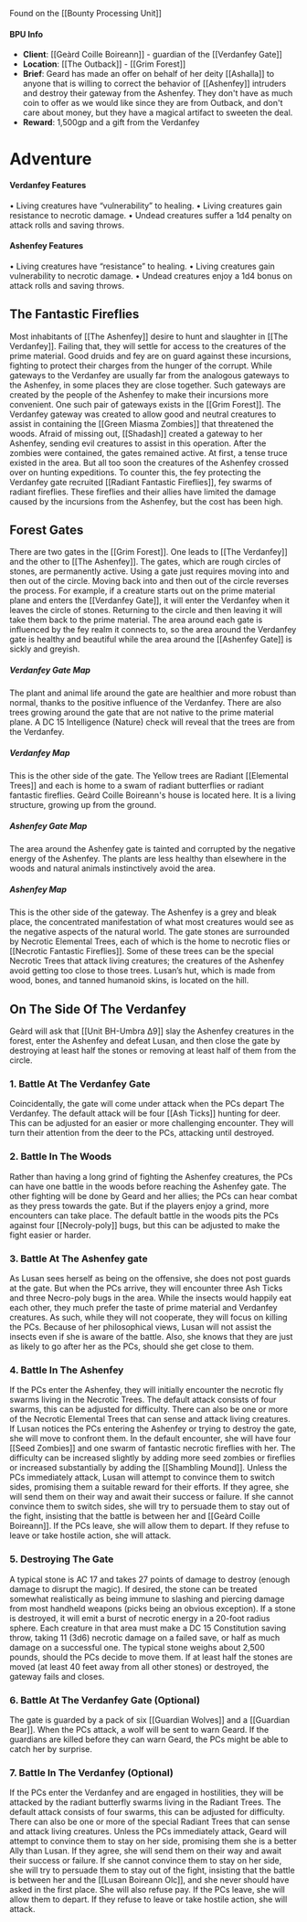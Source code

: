Found on the [[Bounty Processing Unit]]
#### BPU Info
- **Client**: [[Geàrd Coille Boireann]] - guardian of the [[Verdanfey Gate]]
- **Location**: [[The Outback]] - [[Grim Forest]]
- **Brief**: Geard has made an offer on behalf of her deity [[Ashalla]] to anyone that is willing to correct the behavior of [[Ashenfey]] intruders and destroy their gateway from the Ashenfey. They don't have as much coin to offer as we would like since they are from Outback, and don't care about money, but they have a magical artifact to sweeten the deal.
- **Reward**: 1,500gp and a gift from the Verdanfey
# Adventure

#### Verdanfey Features
• Living creatures have “vulnerability” to healing.
• Living creatures gain resistance to necrotic damage.
• Undead creatures suffer a 1d4 penalty on attack rolls and saving throws.
#### Ashenfey Features
• Living creatures have “resistance” to healing.
• Living creatures gain vulnerability to necrotic damage.
• Undead creatures enjoy a 1d4 bonus on attack rolls and saving throws.
## The Fantastic Fireflies

Most inhabitants of [[The Ashenfey]] desire to hunt and slaughter in [[The Verdanfey]]. Failing that, they will settle for access to the creatures of the prime material. Good druids and fey are on guard against these incursions, fighting to protect their charges from the hunger of the corrupt. While gateways to the Verdanfey are usually far from the analogous gateways to the Ashenfey, in
some places they are close together. Such gateways are created by the people of the Ashenfey to make their incursions more convenient. One such pair of gateways exists in the [[Grim Forest]]. The Verdanfey gateway was created to allow good and neutral creatures to assist in containing the [[Green Miasma Zombies]] that threatened the woods. Afraid of missing out, [[Shadash]] created a gateway to her Ashenfey, sending evil creatures to assist in this operation. After the zombies were contained, the gates remained active. At first, a tense truce existed in the area. But all too soon the creatures of the Ashenfey crossed over on hunting expeditions. To counter this, the fey protecting the Verdanfey gate recruited [[Radiant Fantastic Fireflies]], fey swarms of radiant fireflies. These fireflies and their allies have limited the damage caused by the incursions from the Ashenfey, but the cost has been high.
## **Forest Gates**

There are two gates in the [[Grim Forest]]. One leads to [[The Verdanfey]] and the other to [[The Ashenfey]]. The gates, which are rough circles of stones, are permanently active. Using a gate just requires moving into and then out of the circle. Moving back into and then out of the circle reverses the process. For example, if a creature starts out on the prime material plane and enters the [[Verdanfey Gate]], it will enter the Verdanfey when it leaves the circle of stones. Returning to the circle and then leaving it will take them back to the prime material. The area around each gate is influenced by the fey realm it connects to, so the area around the Verdanfey gate is healthy and beautiful while the area around the [[Ashenfey Gate]] is sickly and greyish.
##### Verdanfey Gate Map
The plant and animal life around the gate are healthier and more robust than normal, thanks to the positive influence of the Verdanfey. There are also trees growing around the gate that are not native to the prime material plane. A DC 15 Intelligence (Nature) check will reveal that the trees are from the Verdanfey.
##### Verdanfey Map
This is the other side of the gate. The Yellow trees are Radiant [[Elemental Trees]] and each is home to a swam of radiant butterflies or radiant fantastic fireflies. Geàrd Coille Boireann's house is located here. It is a living structure, growing up from the ground.
##### Ashenfey Gate Map
The area around the Ashenfey gate is tainted and corrupted by the negative energy of the Ashenfey. The plants are less healthy than elsewhere in the woods and natural animals instinctively avoid the area.
##### Ashenfey Map
This is the other side of the gateway. The Ashenfey is a grey and bleak place, the concentrated
manifestation of what most creatures would see as the negative aspects of the natural world.
The gate stones are surrounded by Necrotic Elemental Trees, each of which is the home to necrotic flies or [[Necrotic Fantastic Fireflies]]. Some of these trees can be the special Necrotic Trees that attack living creatures; the creatures of the Ashenfey avoid getting too close to those trees. Lusan’s hut, which is made from wood, bones, and tanned humanoid skins, is located on the hill.

## **On The Side Of The Verdanfey**

Geàrd will ask that [[Unit BH-Umbra Δ9]] slay the Ashenfey creatures in the forest, enter the Ashenfey and defeat Lusan, and then close the gate by destroying at least half the stones or removing at least half of them from the circle.
### 1. Battle At The Verdanfey Gate
Coincidentally, the gate will come under attack when the PCs depart The Verdanfey. The default attack will be four [[Ash Ticks]] hunting for deer. This can be adjusted for an easier or more challenging encounter. They will turn their attention from the deer to the PCs, attacking until destroyed.
### 2. Battle In The Woods
Rather than having a long grind of fighting the Ashenfey creatures, the PCs can have one battle in
the woods before reaching the Ashenfey gate. The other fighting will be done by Geard and her allies; the PCs can hear combat as they press towards the gate. But if the players enjoy a grind, more encounters can take place. The default battle in the woods pits the PCs against four [[Necroly-poly]] bugs, but this can be adjusted to make the fight easier or harder.
### 3. Battle At The Ashenfey gate
As Lusan sees herself as being on the offensive, she does not post guards at the gate. But when the PCs arrive, they will encounter three Ash Ticks and three Necro-poly bugs in the area. While the insects would happily eat each other, they much prefer the taste of prime material and Verdanfey creatures. As such, while they will not cooperate, they will focus on killing the PCs. Because of her philosophical views, Lusan will not assist the insects even if she is aware of the battle. Also, she knows that they are just as likely to go after her as the PCs, should she get close to them.
### 4. Battle In The Ashenfey
If the PCs enter the Ashenfey, they will initially encounter the necrotic fly swarms living in the
Necrotic Trees. The default attack consists of four swarms, this can be adjusted for difficulty. There can also be one or more of the Necrotic Elemental Trees that can sense and attack living creatures.
If Lusan notices the PCs entering the Ashenfey or trying to destroy the gate, she will move to confront them. In the default encounter, she will have four [[Seed Zombies]] and one swarm of fantastic necrotic fireflies with her. The difficulty can be increased slightly by adding more seed zombies or fireflies or increased substantially by adding the [[Shambling Mound]]. Unless the PCs immediately attack, Lusan will attempt to convince them to switch sides, promising them a suitable reward for their efforts. If they agree, she will send them on their way and await their
success or failure. If she cannot convince them to switch sides, she will try to persuade them to stay out of the fight, insisting that the battle is between her and [[Geàrd Coille Boireann]]. If the PCs leave, she will allow them to depart. If they refuse to leave or take hostile action, she will attack.
### 5. Destroying The Gate
A typical stone is AC 17 and takes 27 points of damage to destroy (enough damage to disrupt the
magic). If desired, the stone can be treated somewhat realistically as being immune to slashing and piercing damage from most handheld weapons (picks being an obvious exception).
If a stone is destroyed, it will emit a burst of necrotic energy in a 20-foot radius sphere. Each creature in that area must make a DC 15 Constitution saving throw, taking 11 (3d6) necrotic damage on a failed save, or half as much damage on a successful one. The typical stone weighs about 2,500 pounds, should the PCs decide to move them. If at least half the stones are moved (at least 40 feet away from all other stones) or destroyed, the gateway fails and closes.
### 6. Battle At The Verdanfey Gate (Optional)
The gate is guarded by a pack of six [[Guardian Wolves]] and a [[Guardian Bear]]. When the PCs attack, a
wolf will be sent to warn Geard. If the guardians are killed before they can warn Geard, the PCs might be able to catch her by surprise.
### 7. Battle In The Verdanfey (Optional)
If the PCs enter the Verdanfey and are engaged in hostilities, they will be attacked by the radiant
butterfly swarms living in the Radiant Trees. The default attack consists of four swarms, this can be
adjusted for difficulty. There can also be one or more of the special Radiant Trees that can sense and attack living creatures. Unless the PCs immediately attack, Geard will attempt to convince them to stay on her side, promising them she is a better Ally than Lusan. If they agree, she will send them on their way and await their success or failure. If she cannot convince them to stay on her side, she will try to persuade them to stay out of the fight, insisting that the battle is between her and the [[Lusan Boireann Olc]], and she never should have asked in the first place. She will also refuse pay. If the PCs leave, she will allow them to depart. If they refuse to leave or take hostile action, she will attack.